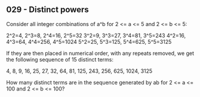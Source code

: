 029 - Distinct powers
---------------------

Consider all integer combinations of a^b for 2 <=  a <= 5 and 2 <=  b <= 5:

2^2=4,  2^3=8,   2^4=16,  2^5=32
3^2=9,  3^3=27,  3^4=81,  3^5=243
4^2=16, 4^3=64,  4^4=256, 4^5=1024
5^2=25, 5^3=125, 5^4=625, 5^5=3125

If they are then placed in numerical order, with any repeats removed, we get
the following sequence of 15 distinct terms:

4, 8, 9, 16, 25, 27, 32, 64, 81, 125, 243, 256, 625, 1024, 3125

How many distinct terms are in the sequence generated by ab for 2 <= a <= 100
and 2 <= b <= 100?

